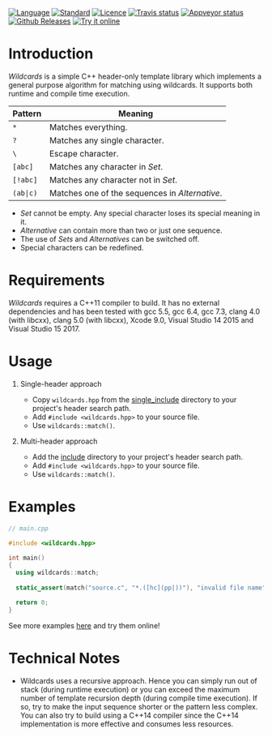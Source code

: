 [![Language](https://img.shields.io/badge/language-C++-blue.svg)](https://isocpp.org/)
[![Standard](https://img.shields.io/badge/C%2B%2B-11%2F14%2F17-blue.svg)](https://en.wikipedia.org/wiki/C%2B%2B#Standardization)
[![Licence](https://img.shields.io/badge/license-Boost%201.0-blue.svg)](http://www.boost.org/LICENSE_1_0.txt)
[![Travis status](https://travis-ci.org/zemasoft/wildcards.svg?branch=master)](https://travis-ci.org/zemasoft/wildcards)
[![Appveyor status](https://ci.appveyor.com/api/projects/status/github/zemasoft/wildcards?svg=true&branch=master)](https://ci.appveyor.com/project/zemasoft/wildcards)
[![Github Releases](https://img.shields.io/github/release/zemasoft/wildcards.svg)](https://github.com/zemasoft/wildcards/releases)
[![Try it online](https://img.shields.io/badge/try%20it-online-blue.svg)](https://github.com/zemasoft/wildcards/tree/master/example)

Introduction
============

*Wildcards* is a simple C++ header-only template library which implements
a general purpose algorithm for matching using wildcards. It supports both
runtime and compile time execution.

| Pattern   | Meaning                                        |
| --------- | ---------------------------------------------- |
| `*`       | Matches everything.                            |
| `?`       | Matches any single character.                  |
| `\`       | Escape character.                              |
| `[abc]`   | Matches any character in *Set*.                |
| `[!abc]`  | Matches any character not in *Set*.            |
| `(ab\|c)` | Matches one of the sequences in *Alternative*. |

* *Set* cannot be empty. Any special character loses its special meaning in it.
* *Alternative* can contain more than two or just one sequence.
* The use of *Sets* and *Alternatives* can be switched off.
* Special characters can be redefined.

Requirements
============

*Wildcards* requires a C++11 compiler to build. It has no external dependencies
and has been tested with gcc 5.5, gcc 6.4, gcc 7.3, clang 4.0 (with libcxx),
clang 5.0 (with libcxx), Xcode 9.0, Visual Studio 14 2015
and Visual Studio 15 2017.

Usage
=====

1. Single-header approach
   * Copy `wildcards.hpp` from the [single_include](single_include) directory
     to your project's header search path.
   * Add `#include <wildcards.hpp>` to your source file.
   * Use `wildcards::match()`.

2. Multi-header approach
   * Add the [include](include) directory to your project's header search path.
   * Add `#include <wildcards.hpp>` to your source file.
   * Use `wildcards::match()`.

Examples
========

```C++
// main.cpp

#include <wildcards.hpp>

int main()
{
  using wildcards::match;
  
  static_assert(match("source.c", "*.([hc](pp|))"), "invalid file name");

  return 0;
}
```

See more examples [here](example) and try them online!

Technical Notes
===============

* Wildcards uses a recursive approach. Hence you can simply run out of stack
(during runtime execution) or you can exceed the maximum number of template
recursion depth (during compile time execution). If so, try to make the input
sequence shorter or the pattern less complex. You can also try to build using
a C++14 compiler since the C++14 implementation is more effective and consumes
less resources.
